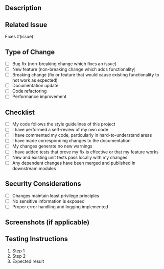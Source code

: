 ## Description
<!-- Provide a brief description of the changes in this pull request -->

## Related Issue
<!-- Link to the issue that this PR addresses (if applicable) -->
Fixes #(issue)

## Type of Change
<!-- Mark the appropriate option with an "x" -->
- [ ] Bug fix (non-breaking change which fixes an issue)
- [ ] New feature (non-breaking change which adds functionality)
- [ ] Breaking change (fix or feature that would cause existing functionality to not work as expected)
- [ ] Documentation update
- [ ] Code refactoring
- [ ] Performance improvement

## Checklist
<!-- Mark the items you've completed with an "x" -->
- [ ] My code follows the style guidelines of this project
- [ ] I have performed a self-review of my own code
- [ ] I have commented my code, particularly in hard-to-understand areas
- [ ] I have made corresponding changes to the documentation
- [ ] My changes generate no new warnings
- [ ] I have added tests that prove my fix is effective or that my feature works
- [ ] New and existing unit tests pass locally with my changes
- [ ] Any dependent changes have been merged and published in downstream modules

## Security Considerations
<!-- Describe any security implications of your changes -->
- [ ] Changes maintain least privilege principles
- [ ] No sensitive information is exposed
- [ ] Proper error handling and logging implemented

## Screenshots (if applicable)
<!-- Add screenshots to help explain your changes -->

## Testing Instructions
<!-- Provide instructions for testing the changes -->
1. Step 1
2. Step 2
3. Expected result